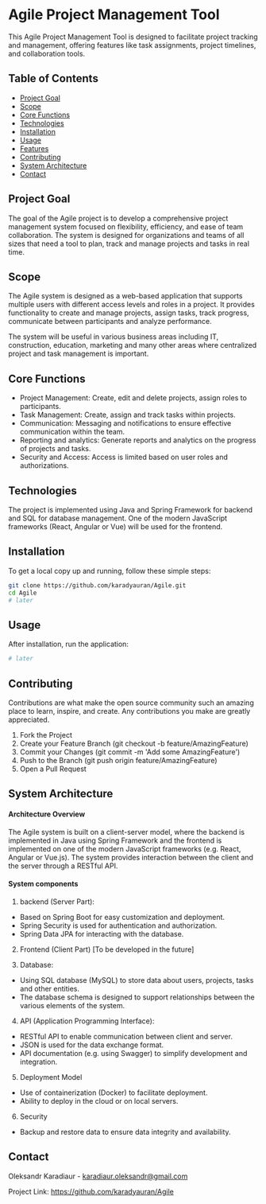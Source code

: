 # Agile Project Management Tool

This Agile Project Management Tool is designed to facilitate project tracking and management, offering features like task assignments, project timelines, and collaboration tools.

## Table of Contents
- [Project Goal](#project-goal)
- [Scope](#scope)
- [Core Functions](#core-functions)
- [Technologies](#technologies)
- [Installation](#installation)
- [Usage](#usage)
- [Features](#features)
- [Contributing](#contributing)
- [System Architecture](#system-architecture)
- [Contact](#contact)

## Project Goal

The goal of the Agile project is to develop a comprehensive project management system focused on flexibility,
efficiency, and ease of team collaboration. The system is designed for organizations and teams of all
sizes that need a tool to plan, track and manage projects and tasks in real time.

## Scope

The Agile system is designed as a web-based application that supports multiple users
with different access levels and roles in a project. It provides functionality
to create and manage projects, assign tasks, track progress, communicate between
participants and analyze performance.

The system will be useful in various business areas including IT, construction,
education, marketing and many other areas where centralized project and task management is important.

## Core Functions

- Project Management: Create, edit and delete projects, assign roles to participants.
- Task Management: Create, assign and track tasks within projects.
- Communication: Messaging and notifications to ensure effective communication within the team.
- Reporting and analytics: Generate reports and analytics on the progress of projects and tasks.
- Security and Access: Access is limited based on user roles and authorizations.

## Technologies

The project is implemented using Java and Spring Framework for backend and SQL for database management.
One of the modern JavaScript frameworks (React, Angular or Vue) will be used for the frontend.

## Installation

To get a local copy up and running, follow these simple steps:

```bash
git clone https://github.com/karadyauran/Agile.git
cd Agile
# later
```

## Usage

After installation, run the application:

```bash
# later
```

## Contributing

Contributions are what make the open source community such an amazing place to learn, inspire, and create. Any contributions you make are greatly appreciated.

1. Fork the Project
2. Create your Feature Branch (git checkout -b feature/AmazingFeature)
3. Commit your Changes (git commit -m 'Add some AmazingFeature')
4. Push to the Branch (git push origin feature/AmazingFeature)
5. Open a Pull Request

## System Architecture

#### Architecture Overview

The Agile system is built on a client-server model, where the backend is implemented in Java using Spring Framework and the frontend is implemented on one of the modern JavaScript frameworks (e.g. React, Angular or Vue.js). The system provides interaction between the client and the server through a RESTful API.

#### System components
1. backend (Server Part):
- Based on Spring Boot for easy customization and deployment.
- Spring Security is used for authentication and authorization.
- Spring Data JPA for interacting with the database.

2.	Frontend (Client Part) [To be developed in the future]

3. Database:
- Using SQL database (MySQL) to store data about users, projects, tasks and other entities.
- The database schema is designed to support relationships between the various elements of the system.

4.	API (Application Programming Interface):
- RESTful API to enable communication between client and server.
- JSON is used for the data exchange format.
- API documentation (e.g. using Swagger) to simplify development and integration.

5. Deployment Model
- Use of containerization (Docker) to facilitate deployment.
- Ability to deploy in the cloud or on local servers.

6. Security
- Backup and restore data to ensure data integrity and availability.

## Contact

Oleksandr Karadiaur - karadiaur.oleksandr@gmail.com

Project Link: https://github.com/karadyauran/Agile